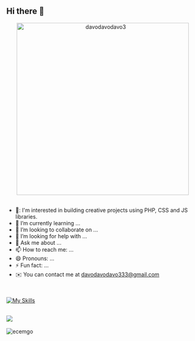 ## Hi there 👋

<div align="center">
  <img src="https://media2.giphy.com/media/v1.Y2lkPTc5MGI3NjExbGcyYWQwZG51eDdhcHl1a3R3ZzBvbGYzN3c0aWZzb3FkczNxOHNzMCZlcD12MV9pbnRlcm5hbF9naWZfYnlfaWQmY3Q9Zw/25Itcrcuwkyq3ohubJ/giphy.webp" width="450" alt="davodavodavo3" />
</div>

<br>

- 🔭: I'm interested in building creative projects using PHP, CSS and JS libraries.
- 🌱 I’m currently learning ...
- 👯 I’m looking to collaborate on ...
- 🤔 I’m looking for help with ...
- 💬 Ask me about ...
- 📫 How to reach me: ...
- 😄 Pronouns: ...
- ⚡ Fun fact: ...
- :envelope: You can contact me at davodavodavo333@gmail.com

<br>

[![My Skills](https://skillicons.dev/icons?i=php,mysql,laravel,redis,aws,linux,ubuntu,bash,html,sass,css,js,npm,webpack,jquery,tailwind,bootstrap,git,github,bitbucket,postman,ps,svg,md,atom,phpstorm,codepen,netlify,windows,wordpress)](https://skillicons.dev) 

<br>

<div align="left">
  <!-- <img src="https://github-readme-streak-stats.herokuapp.com/?user=davodavodavo3&theme=dracula&hide_border=true" /> -->
  <img src="https://github-readme-stats.vercel.app/api?username=davodavodavo3&show_icons=true&theme=dracula" />
  <!-- <img src="https://github-readme-stats.vercel.app/api/top-langs/?username=davodavodavo3&layout=compact&theme=dracula&hide_border=true" /> -->
</div>

<br>

<img src="https://komarev.com/ghpvc/?username=davodavodavo3&color=31c9c7&style=flat" alt="ecemgo"/>
  
<!--
<div align="left">

  <h3>Tools I Use</h3>
    <img src="https://cdn.jsdelivr.net/gh/devicons/devicon/icons/html5/html5-original.svg" title="HTML5" alt="HTML5" width="40" height="40"/>
    <img src="https://cdn.jsdelivr.net/gh/devicons/devicon/icons/html5/html5-original.svg" title="HTML5" alt="HTML5" width="40" height="40"/>
    <img src="https://cdn.jsdelivr.net/gh/devicons/devicon/icons/css3/css3-original.svg" title="CSS3" alt="CSS3" width="40" height="40"/>
    <img src="https://cdn.jsdelivr.net/gh/devicons/devicon/icons/javascript/javascript-original.svg" title="JavaScript" alt="JavaScript" width="40" height="40"/>
    <img src="https://cdn.jsdelivr.net/gh/devicons/devicon/icons/react/react-original.svg" title="React" alt="React" width="40" height="40"/>
    <img src="https://cdn.jsdelivr.net/gh/devicons/devicon/icons/bootstrap/bootstrap-original.svg" title="Bootstrap" alt="Bootstrap" width="40" height="40"/>
    <img src="https://cdn.jsdelivr.net/gh/devicons/devicon/icons/tailwindcss/tailwindcss-plain.svg" title="tailwindcss" alt="tailwindcss" width="40" height="40" />
    <img src="https://cdn.jsdelivr.net/gh/devicons/devicon/icons/npm/npm-original-wordmark.svg" title="npm" alt="npm" width="40" height="40"/>
    <img src="https://cdn.jsdelivr.net/gh/devicons/devicon/icons/git/git-original.svg" title="Git" alt="Git" width="40" height="40"/>
    <img src="https://cdn.jsdelivr.net/gh/devicons/devicon/icons/figma/figma-original.svg" title="Figma" alt="Figma" width="38" height="38" />
    <img src="https://github.com/ecemgo/frontend-mentor-challenges/assets/13468728/8e9d5e54-8c4c-4a16-b46a-c038582d08cb" title="lighthouse" alt="lighthouse" width="40" height="40" />
    <img src="https://cdn.jsdelivr.net/gh/devicons/devicon/icons/sass/sass-original.svg" title="Sass" alt="Sass" width="40" height="40"/>
</div>

<br> 

GitHub Readme Stats comes with several built-in themes (e.g. `dark`, `radical`, `merko`, `gruvbox`, `tokyonight`, `onedark`, `cobalt`, `synthwave`, `highcontrast`, `dracula`, 'vue-dark').
<p align="left"> <img src="https://github-readme-stats.vercel.app/api/top-langs/?username=davodavodavo3&layout=compact&theme=dracula&hide_border=true" /></p>
<p align="left"> <img src="https://github-readme-stats.vercel.app/api/top-langs/?username=davodavodavo3&layout=compact&theme=buefy&langs_count=10" /></p>
<p align="left"> <img src="https://github-readme-stats.vercel.app/api/top-langs/?username=davodavodavo3&layout=compact&theme=buefy&hide=html&langs_count=10" /></p>

-->
